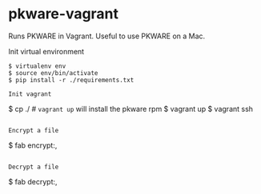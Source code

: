 # pkware-vagrant
Runs PKWARE in Vagrant.  Useful to use PKWARE on a Mac.

Init virtual environment
```
$ virtualenv env
$ source env/bin/activate
$ pip install -r ./requirements.txt

Init vagrant
```
$ cp <path to pkware rpm> ./  # `vagrant up` will install the pkware rpm
$ vagrant up
$ vagrant ssh
```

Encrypt a file
```
$ fab encrypt:<glob-pattern>,<password>
```

Decrypt a file
```
$ fab decrypt:<filename>,<password>
```
